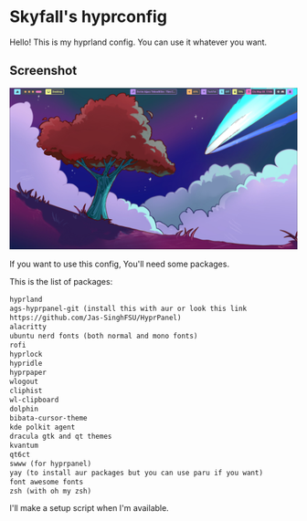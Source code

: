 # Skyfall's hyprconfig

Hello! This is my hyprland config. You can use it whatever you want. 

## Screenshot

![Screenshot](screenshot.png)

If you want to use this config, You'll need some packages.

This is the list of packages:

```
hyprland
ags-hyprpanel-git (install this with aur or look this link https://github.com/Jas-SinghFSU/HyprPanel)
alacritty
ubuntu nerd fonts (both normal and mono fonts)
rofi
hyprlock
hypridle
hyprpaper
wlogout
cliphist
wl-clipboard
dolphin
bibata-cursor-theme
kde polkit agent
dracula gtk and qt themes
kvantum
qt6ct 
swww (for hyprpanel)
yay (to install aur packages but you can use paru if you want)
font awesome fonts
zsh (with oh my zsh)
```

I'll make a setup script when I'm available.
